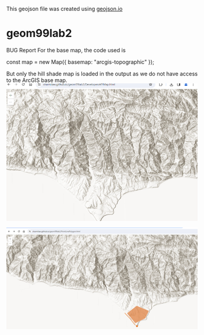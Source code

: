 This geojson file was created using
[geojson.io](https://geojson.io/#map=15.11/44.3416/-78.744033 )

# geom99lab2
BUG Report
For the base map, the code used is 




const map = new Map({
basemap: "arcgis-topographic"
});





But only the hill shade map is loaded in the output as we do not have access to the ArcGIS base map.
![Errors in Map](Error/DevelopersAPI.png)



![Erors in PointLinePolygon](Error/PointLinePolygon.png)

